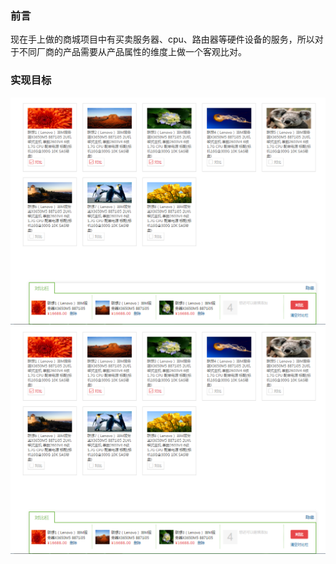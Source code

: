 ### 前言
现在手上做的商城项目中有买卖服务器、cpu、路由器等硬件设备的服务，所以对于不同厂商的产品需要从产品属性的维度上做一个客观比对。
### 实现目标
![选择商品](images/screen1.png)
![选择商品超过四个以后会有提示](images/screen1.png)
